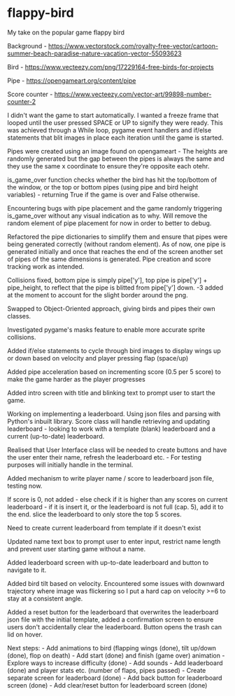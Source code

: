 # flappy-bird
My take on the popular game flappy bird

Background - https://www.vectorstock.com/royalty-free-vector/cartoon-summer-beach-paradise-nature-vacation-vector-55093623

Bird - https://www.vecteezy.com/png/17229164-free-birds-for-projects

Pipe - https://opengameart.org/content/pipe

Score counter - https://www.vecteezy.com/vector-art/99898-number-counter-2

I didn't want the game to start automatically. I wanted a freeze frame that looped until the user pressed SPACE or UP to signify they were ready. This was achieved through a While loop, pygame event handlers and if/else statements that blit images in place each iteration until the game is started.

Pipes were created using an image found on opengameart - The heights are randomly generated but the gap between the pipes is always the same and they use the same x coordinate to ensure they're opposite each otehr.

is_game_over function checks whether the bird has hit the top/bottom of the window, or the top or bottom pipes (using pipe and bird height variables) - returning True if the game is over and False otherwise.

Encountering bugs with pipe placement and the game randomly triggering is_game_over without any visual indication as to why. Will remove the random element of pipe placement for now in order to better to debug.

Refactored the pipe dictionaries to simplify them and ensure that pipes were being generated correctly (without random element). As of now, one pipe is generated initially and once that reaches the end of the screen another set of pipes of the same dimensions is generated. Pipe creation and score tracking work as intended.

Collisions fixed, bottom pipe is simply pipe['y'], top pipe is pipe['y'] + pipe_height, to reflect that the pipe is blitted from pipe['y'] down. -3 added at the moment to account for the slight border around the png.

Swapped to Object-Oriented approach, giving birds and pipes their own classes.

Investigated pygame's masks feature to enable more accurate sprite collisions.

Added if/else statements to cycle through bird images to display wings up or down based on velocity and player pressing flap (space/up)

Added pipe acceleration based on incrementing score (0.5 per 5 score) to make the game harder as the player progresses

Added intro screen with title and blinking text to prompt user to start the game.

Working on implementing a leaderboard. Using json files and parsing with Python's inbuilt library. Score class will handle retrieving and updating leaderboard - looking to work with a template (blank) leaderboard and a current (up-to-date) leaderboard.

Realised that User Interface class will be needed to create buttons and have the user enter their name, refresh the leaderboard etc. - For testing purposes will initially handle in the terminal.

Added mechanism to write player name / score to leaderboard json file, testing now.

If score is 0, not added - else check if it is higher than any scores on current leaderboard - if it is insert it, or the leaderboard is not full (cap. 5), add it to the end. slice the leaderboard to only store the top 5 scores.

Need to create current leaderboard from template if it doesn't exist

Updated name text box to prompt user to enter input, restrict name length and prevent user starting game without a name.

Added leaderboard screen with up-to-date leaderboard and button to navigate to it.

Added bird tilt based on velocity. Encountered some issues with downward trajectory where image was flickering so I put a hard cap on velocity >=6 to stay at a consistent angle.

Added a reset button for the leaderboard that overwrites the leaderboard json file with the initial template, added a confirmation screen to ensure users don't accidentally clear the leaderboard. Button opens the trash can lid on hover.

Next steps:
     - Add animations to bird (flapping wings (done), tilt up/down (done), flop on death)
     - Add start (done) and finish (game over) animation
     - Explore ways to increase difficulty (done)
     - Add sounds
     - Add leaderboard (done) and player stats etc. (number of flaps, pipes passed)
     - Create separate screen for leaderboard (done)
     - Add back button for leaderboard screen (done)
     - Add clear/reset button for leaderboard screen (done)